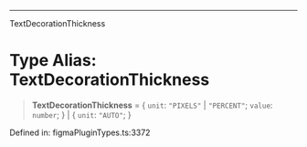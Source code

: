 ---

TextDecorationThickness

# Type Alias: TextDecorationThickness

> **TextDecorationThickness** = \{ `unit`: `"PIXELS"` \| `"PERCENT"`; `value`: `number`; \} \| \{ `unit`: `"AUTO"`; \}

Defined in: figmaPluginTypes.ts:3372
